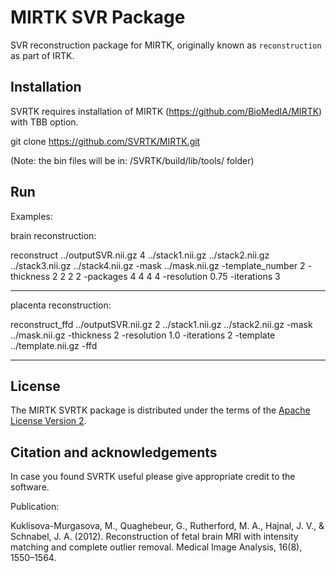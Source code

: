 MIRTK SVR Package
====================


SVR reconstruction package for MIRTK, originally known as `reconstruction` as part of IRTK.



Installation 
------------

SVRTK requires installation of MIRTK (https://github.com/BioMedIA/MIRTK) with TBB option.  

git clone https://github.com/SVRTK/MIRTK.git


 (Note: the bin files will be in: /SVRTK/build/lib/tools/ folder)

Run
---

Examples: 


brain reconstruction:

reconstruct ../outputSVR.nii.gz  4 ../stack1.nii.gz ../stack2.nii.gz ../stack3.nii.gz ../stack4.nii.gz  -mask ../mask.nii.gz  -template_number 2  -thickness 2 2 2 2 -packages 4 4 4 4  -resolution 0.75 -iterations 3 
 
 ---
 
placenta reconstruction:
 
reconstruct_ffd ../outputSVR.nii.gz  2 ../stack1.nii.gz ../stack2.nii.gz   -mask ../mask.nii.gz  -thickness 2  -resolution 1.0 -iterations 2 -template ../template.nii.gz -ffd
 
  ---
 


License
-------

The MIRTK SVRTK package is distributed under the terms of the
[Apache License Version 2](http://www.apache.org/licenses/LICENSE-2.0).



Citation and acknowledgements
-----------------------------

In case you found SVRTK useful please give appropriate credit to the software.

Publication:

Kuklisova-Murgasova, M., Quaghebeur, G., Rutherford, M. A., Hajnal, J. V., & Schnabel, J. A. (2012). Reconstruction of fetal brain MRI with intensity matching and complete outlier removal. Medical Image Analysis, 16(8), 1550–1564.



